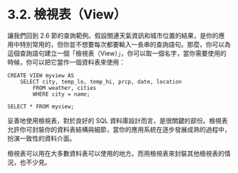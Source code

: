 # 3.2. 檢視表（View）

讓我們回到 2.6 節的查詢範例。假設關連天氣資訊和城市位置的結果，是你的應用中特別常用的，但你並不想要每次都要輸入一長串的查詢語句。那麼，你可以為這個查詢語句建立一個「檢視表（View）」，你可以取一個名字，當你需要使用的時候，你可以把它當作一個資料表來使用：

```text
CREATE VIEW myview AS
    SELECT city, temp_lo, temp_hi, prcp, date, location
        FROM weather, cities
        WHERE city = name;

SELECT * FROM myview;
```

妥善地使用檢視表，對於良好的 SQL 資料庫設計而言，是很關鍵的部份。檢視表允許你可封裝你的資料表結構與細節，當你的應用系統在逐步發展成熟的過程中，扮演一致性的資料介面。

檢視表可以用在大多數資料表可以使用的地方。而用檢視表來封裝其他檢視表的情況，也不少見。

